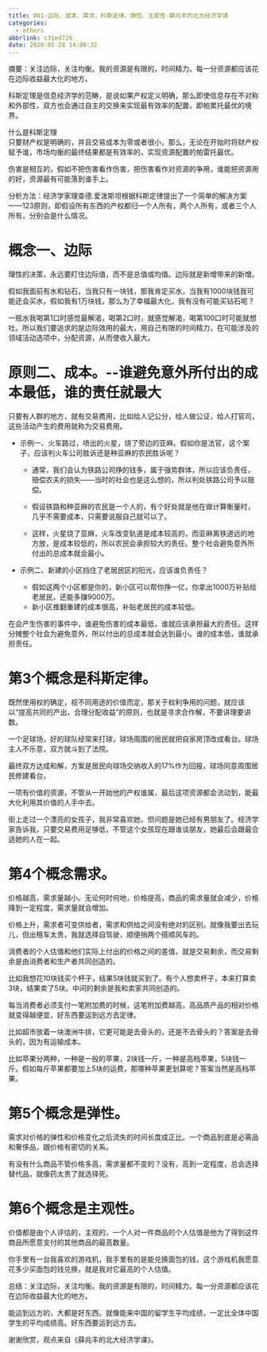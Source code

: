 ```yaml
---
title: 001-边际、成本、需求、科斯定律、弹性、主观性-薛兆丰的北大经济学课
categories:
  - others
abbrlink: c31ed728
date: 2020-05-28 14:00:32
---
```


摘要：关注边际，关注均衡。我的资源是有限的，时间精力。每一分资源都应该花在边际收益最大化的地方。

<!-- more -->

科斯定理是信息经济学的范畴，是说如果产权定义明确，那么即使信息存在不对称和外部性，双方也会通过自主的交换来实现最有效率的配置，即帕累托最优的境界。

什么是科斯定理  
 只要财产权是明确的，并且交易成本为零或者很小，那么，无论在开始时将财产权赋予谁，市场均衡的最终结果都是有效率的，实现资源配置的帕雷托最优。

伤害是相互的，假如不把伤害看作伤害，把伤害看作对资源的争用，谁能把资源用的好，资源最有可能落到谁手上。

分析方法：经济学家理查德.爱泼斯坦根据科斯定律提出了一个简单的解决方案——123原则，即假设所有东西的产权都归一个人所有，两个人所有，或者三个人所有，分别会是什么情况。

# 概念一、边际
理性的决策，永远要盯住边际值，而不是总值或均值。边际就是新增带来的新增。

假如我面前有水和钻石，当我只有一块钱，那我肯定买水，当我有1000块钱我可能还会买水，假如我有1万块钱，那么为了幸福最大化，我有没有可能买钻石呢？

一瓶水我喝第1口时感觉最解渴，喝第2口时，就感觉解渴，喝第100口时可能就想吐。所以我们要追求的是边际效用的最大，用自己有限的时间精力，在可能涉及的领域活动选项中，分配资源，从而使收入最大。

# 原则二、成本。--谁避免意外所付出的成本最低，谁的责任就最大

只要有人群的地方，就有交易费用，比如给人记公分，给人做公证，给人打官司，这些活动产生的费用就称为交易费用。

- 示例一、火车路过，喷出的火星，烧了旁边的亚麻。假如你是法官，这个案子，应该判火车公司胜诉还是种亚麻的农民胜诉呢？
   - 通常，我们会认为铁路公司挣的钱多，属于强势群体，所以应该负责任，赔偿农夫的损失——当时的社会也是这么想的，所以判处铁路公司予以赔偿。

   - 假设铁路和种亚麻的农民是一个人的，有个好处就是他在做计算衡量时，几乎不需要成本，只需要说服自己就可以了。

   - 这样，火星烧了亚麻，火车改变轨道是成本较高的，而亚麻离铁道远的地方放，是成本较低的，所以农民会承担较大的责任。整个社会避免意外所付出的总成本就会最小。
   
- 示例二、新建的小区挡住了老居民区的阳光，应该谁负责任？
   - 假如这两个小区都是你的，新小区可以帮你挣一亿，你拿出1000万补贴给老居民，还能多赚9000万。
   - 新小区推翻重建的成本很高，补贴老居民的成本较低。

在会产生伤害的事件中，谁避免伤害的成本最低，谁就应该承担最大的责任。这样分摊整个社会为避免意外，所以付出的总成本就会达到最小。谁的成本低，谁就承担责任。

# 第3个概念是科斯定律。

既然使用权的确定，视不同用途的价值而定，那关于权利争用的问题，就应该以“提高共同的产出，合理分配收益”的原则，也就是寻求合作解，不要讲理要讲数。

一个足球场，好的球队经常来打球，球场周围的居民就把自家房顶改成看台。球场主人不乐意，双方就斗到了法院。

最终双方达成和解，方案是居民向球场交纳收入的17%作为回报，球场同意周围居民修建看台。

一项有价值的资源，不管从一开始他的产权谁属，最后这项资源都会流动到，能最大化利用其价值的人手中去。

街上走过一个漂亮的女孩子，我非常喜欢她，但问题是她已经有男朋友了。经济学家告诉我，只要交易费用足够低，不管这个女孩现在跟谁谈朋友，她最后会跟最合适她的人在一起。


# 第4个概念需求。

价格越高，需求量越小。无论何时何地，价格提高，商品的需求量就会减少，价格降到一定程度，需求量就会增加。

价格上升，需求者可变供给者，需求和供给之间没有绝对的区别。就像我要出去玩儿，但出租车太贵，我就选择自驾驶，顺便捎两个搭顺风车的。

消费者的个人估值和他们实际上付出的价格之间的差值，就是交易剩余，而交易剩余是由消费者和生产者共同创造的。

比如我想花10块钱买个杯子，结果5块钱就买到了。有个人想卖杯子，本来打算卖3块，结果卖了5块。中间的剩余是我和卖家共同创造的。

每当消费者必须支付一笔附加费的时候，这笔附加费越高，高品质产品的相对价格就变得越便宜，好东西要运到远方去定律。

比如超市放着一块澳洲牛排，它更可能是去骨头的，还是不去骨头的？答案是去骨头的，因为有运输成本。

比如苹果分两种，一种是一般的苹果，2块钱一斤，一种是高档苹果，5块钱一斤。假如每斤苹果都要加上5块的运费，那哪种苹果更划算呢？答案当然是高档苹果。

# 第5个概念是弹性。

需求对价格的弹性和价格变化之后流失的时间长度成正比。一个商品到底是必需品和奢侈品，跟价格有密切的关系。

有没有什么商品不管价格多高，需求量都不变的？没有，高到一定程度，总会选择替代品，就像药太贵了就选择死。

# 第6个概念是主观性。

价值都是由个人评估的，主观的，一个人对一件商品的个人估值是他为了得到这件商品所愿意支付的其他商品的最高数量。

你手里有一台我喜欢的游戏机，我手里有的是能兑换面包的钱，这个游戏机我愿意花多少买面包的钱兑换，就是我对它最高的个人估值。

总结：关注边际，关注均衡。我的资源是有限的，时间精力。每一分资源都应该花在边际收益最大化的地方。

能运到远方的，大都是好东西。就像能来中国的留学生平均成绩，一定比全体中国学生的平均成绩高。好东西要运到远方去。

谢谢欣赏，观点来自《薛兆丰的北大经济学课》。